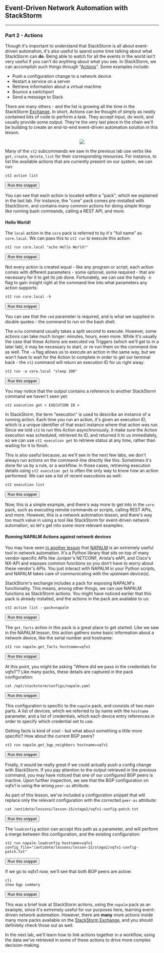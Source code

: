 ## Event-Driven Network Automation with StackStorm

---

### Part 2 - Actions

Though it's important to understand that StackStorm is all about event-driven automation, it's also useful to spend some time talking about what StackStorm can **do**. Being able to watch for all the events in the world isn't very useful if you can't do anything about what you see. In StackStorm, we can accomplish such things through "[Actions](https://docs.stackstorm.com/actions.html)". Some examples include:

- Push a configuration change to a network device
- Restart a service on a server
- Retrieve information about a virtual machine
- Bounce a switchport
- Send a message to Slack

There are many others - and the list is growing all the time in the StackStorm [Exchange](https://exchange.stackstorm.org/). In short, Actions can be thought of simply as neatly contained bits of code to perform a task. They accept input, do work, and usually provide some output. They're the very last piece in the chain we'll be building to create an end-to-end event-driven automation solution in this lesson.

<div style="text-align:center;"><img src="https://raw.githubusercontent.com/nre-learning/antidote/st2-lesson/lessons/lesson-15/actions.png"></div>

Many of the `st2` subcommands we saw in the previous lab use verbs like `get`, `create`, `delete`, `list` for their corresponding resources.
For instance, to list the available actions that are currently present on our system, we can run:

```
st2 action list
```
<button type="button" class="btn btn-primary btn-sm" onclick="runSnippetInTab('st2', 0)">Run this snippet</button>

You can see that each action is located within a "pack", which we explained in the last lab. For instance, the "core" pack comes pre-installed with StackStorm,
and contains many common actions for doing simple things like running bash commands, calling a REST API, and more.


#### Hello World!

The `local` action in the `core` pack is referred to by it's "full name" as `core.local`. We can pass this to `st2 run` to execute this action:

```
st2 run core.local "echo Hello World!"
```
<button type="button" class="btn btn-primary btn-sm" onclick="runSnippetInTab('st2', 1)">Run this snippet</button>

Not every action is created equal - like any program or script, each action comes with different parameters - some optional, some required - that are necessary for it
to get its job done. Fortunately, we can use the handy `-h` flag to gain insight right at the command line into what parameters any action supports:

```
st2 run core.local -h
```
<button type="button" class="btn btn-primary btn-sm" onclick="runSnippetInTab('st2', 2)">Run this snippet</button>

You can see that the `cmd` parameter is required, and is what we supplied in double quotes - the command to run on the bash shell.

The `echo` command usually takes a split second to execute. However, some actions can take much longer: minutes, hours, even more.
While it's usually the case that these Actions are executed via Triggers (which we'll get to in a later lab), it may be necessary to
start, or re-run them on the command-line as well. The `-a` flag allows us to execute an action in the same way, but we won't have to
wait for the Action to complete in order to get our terminal back - the `st2` command will return an execution ID for us right away:

```
st2 run -a core.local "sleep 300"
```
<button type="button" class="btn btn-primary btn-sm" onclick="runSnippetInTab('st2', 3)">Run this snippet</button>

You may notice that the output contains a reference to another StackStorm command we haven't seen yet:

```
st2 execution get < EXECUTION ID >
```

In StackStorm, the term "execution" is used to describe an instance of a running action. Each time you run an action, it's given an execution ID, which is a unique identifier of that exact instance where that action was run. Since we told `st2` to run this Action asynchronously, it make sure the Action execution was scheduled, retrieved its ID, and returned it to us immediately, so we can use `st2 execution get` to retrieve status at any time, rather than waiting for it to finish.

This is also useful because, as we'll see in the next few labs, we don't always run actions on the command-line directly like this. Sometimes it's done for us by a rule, or a workflow. In those cases, retrieving execution details using `st2 execution get` is often the only way to know how an action performed. We can see a list of recent executions as well:

```
st2 execution list
```
<button type="button" class="btn btn-primary btn-sm" onclick="runSnippetInTab('st2', 5)">Run this snippet</button>

Now, this is a simple example, and there's way more to get into in the `core` pack, such as executing remote commands or scripts, calling REST APIs, and more. However,
this is a network automation lesson, and there's way too much value in using a tool like StackStorm for event-driven network automation, so let's get
into some more relevant examples.

#### Running NAPALM Actions against network devices

You may have seen [in another lesson](https://labs.networkreliability.engineering/labs/?lessonId=13&lessonStage=1) that
[NAPALM](https://github.com/napalm-automation/napalm) is an extremely useful tool in network automation. It's a Python library that sits on top of many vendor-specific
APIs like Juniper's NETCONF, Arista's eAPI, and Cisco's NX-API and exposes common functions so you don't have to worry about these vendor's APIs. You just interact
with NAPALM in your Python scripts, and NAPALM takes care of communicating with the upstream device(s).

StackStorm's exchange includes a pack for exposing NAPALM's functionality. This means, among other things, we can use NAPALM functions as StackStorm actions.
You might have noticed earlier that this pack is already installed, and the actions in the pack are available to us:

```
st2 action list --pack=napalm
```
<button type="button" class="btn btn-primary btn-sm" onclick="runSnippetInTab('st2', 6)">Run this snippet</button>


The `get_facts` action in this pack is a great place to get started. Like we saw in the NAPALM lesson, this action gathers some basic information about a network device, like the serial number and hostname:

```
st2 run napalm.get_facts hostname=vqfx1
```
<button type="button" class="btn btn-primary btn-sm" onclick="runSnippetInTab('st2', 7)">Run this snippet</button>

At this point, you might be asking "Where did we pass in the credentials for vqfx1"? Like many packs, these details are captured in the pack configuration:

```
cat /opt/stackstorm/configs/napalm.yaml
```
<button type="button" class="btn btn-primary btn-sm" onclick="runSnippetInTab('st2', 8)">Run this snippet</button>

This configuration is specific to the `napalm` pack, and consists of two main parts. A list of devices, which we referred to by name with the `hostname` parameter, and a list
of credentials, which each device entry references in order to specify which credential set to use.

Getting facts is kind of cool - but what about something a little more specific? How about the current BGP peers?

```
st2 run napalm.get_bgp_neighbors hostname=vqfx1
```
<button type="button" class="btn btn-primary btn-sm" onclick="runSnippetInTab('st2', 9)">Run this snippet</button>

Finally, it would be really great if we could actually push a config change with StackStorm.  If you pay attention to the output retrieved in the previous command, you may have noticed that one of our configured BGP peers is inactive. Upon further inspection, we see that the BGP configuration on vqfx1 is using the wrong `peer-as` attribute.

As part of this lesson, we've included a configuration snippet that will replace only the relevant configuration with the corrected `peer-as` attribute:

```
cat /antidote/lessons/lesson-15/stage2/vqfx1-config-patch.txt
```
<button type="button" class="btn btn-primary btn-sm" onclick="runSnippetInTab('vqfx1', 10)">Run this snippet</button>

The `loadconfig` action can accept this path as a parameter, and will perform a merge between this configuration, and the existing configuration:

```
st2 run napalm.loadconfig hostname=vqfx1 config_file="/antidote/lessons/lesson-15/stage2/vqfx1-config-patch.txt"
```
<button type="button" class="btn btn-primary btn-sm" onclick="runSnippetInTab('st2', 11)">Run this snippet</button>

If we go to vqfx1 now, we'll see that both BGP peers are active:

```
cli
show bgp summary
```
<button type="button" class="btn btn-primary btn-sm" onclick="runSnippetInTab('vqfx1', 12)">Run this snippet</button>

This was a brief look at StackStorm actions, using the `napalm` pack as an example, since it's extremely useful for our purposes here, learning event-driven network automation. However, there are **many** more actions inside many more packs available on the [StackStorm Exchange](https://exchange.stackstorm.org/), and you should definitely check those out as well.

In the next lab, we'll learn how to link actions together in a workflow, using the data we've retrieved in some of these actions to drive more complex decision-making.

